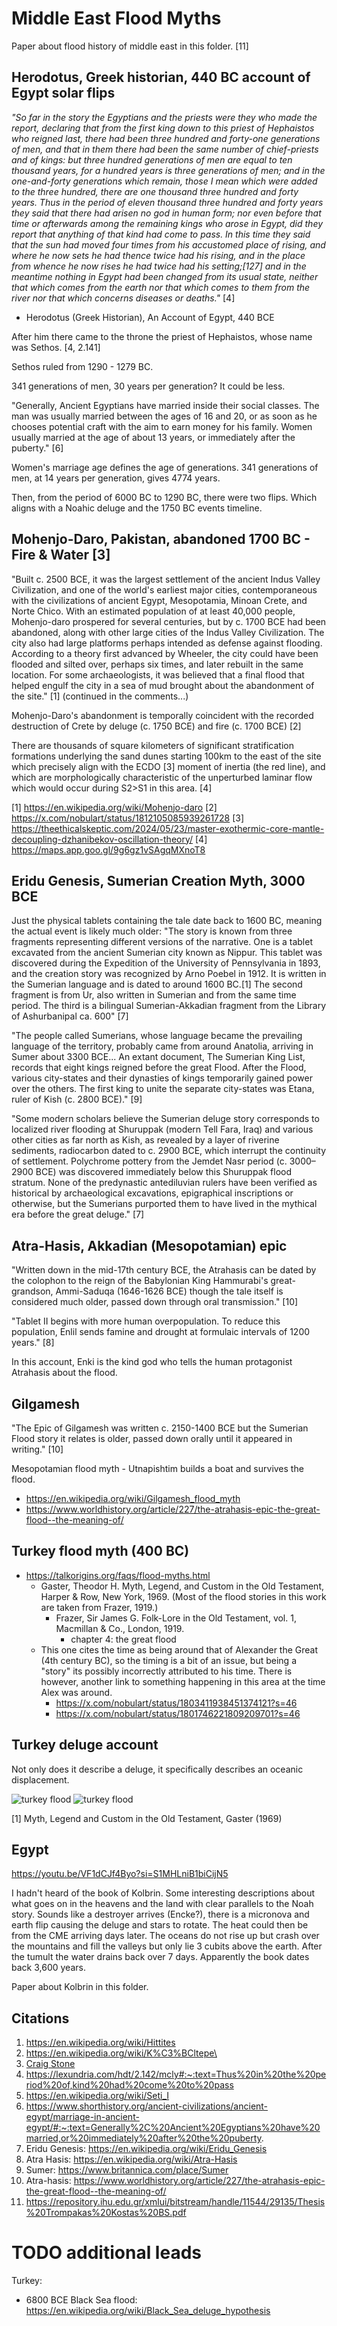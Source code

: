 # Middle East Flood Myths

Paper about flood history of middle east in this folder. [11]

## Herodotus, Greek historian, 440 BC account of Egypt solar flips

*"So far in the story the Egyptians and the priests were they who made the report, declaring that from the first king down to this priest of Hephaistos who reigned last, there had been three hundred and forty-one generations of men, and that in them there had been the same number of chief-priests and of kings: but three hundred generations of men are equal to ten thousand years, for a hundred years is three generations of men; and in the one-and-forty generations which remain, those I mean which were added to the three hundred, there are one thousand three hundred and forty years. Thus in the period of eleven thousand three hundred and forty years they said that there had arisen no god in human form; nor even before that time or afterwards among the remaining kings who arose in Egypt, did they report that anything of that kind had come to pass. In this time they said that the sun had moved four times from his accustomed place of rising, and where he now sets he had thence twice had his rising, and in the place from whence he now rises he had twice had his setting;[127] and in the meantime nothing in Egypt had been changed from its usual state, neither that which comes from the earth nor that which comes to them from the river nor that which concerns diseases or deaths."* [4]

- Herodotus (Greek Historian), An Account of Egypt, 440 BCE

After him there came to the throne the priest of Hephaistos, whose name was Sethos. [4, 2.141]

Sethos ruled from 1290 - 1279 BC.

341 generations of men, 30 years per generation? It could be less.

"Generally, Ancient Egyptians have married inside their social classes. The man was usually married between the ages of 16 and 20, or as soon as he chooses potential craft with the aim to earn money for his family. Women usually married at the age of about 13 years, or immediately after the puberty." [6]

Women's marriage age defines the age of generations. 341 generations of men, at 14 years per generation, gives 4774 years.

Then, from the period of 6000 BC to 1290 BC, there were two flips. Which aligns with a Noahic deluge and the 1750 BC events timeline.

## Mohenjo-Daro, Pakistan, abandoned 1700 BC - Fire & Water [3]

"Built c. 2500 BCE, it was the largest settlement of the ancient Indus Valley Civilization, and one of the world's earliest major cities, contemporaneous with the civilizations of ancient Egypt, Mesopotamia, Minoan Crete, and Norte Chico. With an estimated population of at least 40,000 people, Mohenjo-daro prospered for several centuries, but by c. 1700 BCE had been abandoned, along with other large cities of the Indus Valley Civilization. The city also had large platforms perhaps intended as defense against flooding. According to a theory first advanced by Wheeler, the city could have been flooded and silted over, perhaps six times, and later rebuilt in the same location. For some archaeologists, it was believed that a final flood that helped engulf the city in a sea of mud brought about the abandonment of the site." [1] (continued in the comments...)

Mohenjo-Daro's abandonment is temporally coincident with the recorded destruction of Crete by deluge (c. 1750 BCE) and fire (c. 1700 BCE) [2]

There are thousands of square kilometers of significant stratification formations underlying the sand dunes starting 100km to the east of the site which precisely align with the ECDO [3] moment of inertia (the red line), and which are morphologically characteristic of the unperturbed laminar flow which would occur during S2>S1 in this area. [4]

[1] https://en.wikipedia.org/wiki/Mohenjo-daro
[2] https://x.com/nobulart/status/1812105085939261728
[3] https://theethicalskeptic.com/2024/05/23/master-exothermic-core-mantle-decoupling-dzhanibekov-oscillation-theory/
[4] https://maps.app.goo.gl/9g6gz1vSAgqMXnoT8

## Eridu Genesis, Sumerian Creation Myth, 3000 BCE

Just the physical tablets containing the tale date back to 1600 BC, meaning the actual event is likely much older: "The story is known from three fragments representing different versions of the narrative. One is a tablet excavated from the ancient Sumerian city known as Nippur. This tablet was discovered during the Expedition of the University of Pennsylvania in 1893, and the creation story was recognized by Arno Poebel in 1912. It is written in the Sumerian language and is dated to around 1600 BC.[1] The second fragment is from Ur, also written in Sumerian and from the same time period. The third is a bilingual Sumerian-Akkadian fragment from the Library of Ashurbanipal ca. 600" [7]

"The people called Sumerians, whose language became the prevailing language of the territory, probably came from around Anatolia, arriving in Sumer about 3300 BCE... An extant document, The Sumerian King List, records that eight kings reigned before the great Flood. After the Flood, various city-states and their dynasties of kings temporarily gained power over the others. The first king to unite the separate city-states was Etana, ruler of Kish (c. 2800 BCE)." [9]

"Some modern scholars believe the Sumerian deluge story corresponds to localized river flooding at Shuruppak (modern Tell Fara, Iraq) and various other cities as far north as Kish, as revealed by a layer of riverine sediments, radiocarbon dated to c. 2900 BCE, which interrupt the continuity of settlement. Polychrome pottery from the Jemdet Nasr period (c. 3000–2900 BCE) was discovered immediately below this Shuruppak flood stratum. None of the predynastic antediluvian rulers have been verified as historical by archaeological excavations, epigraphical inscriptions or otherwise, but the Sumerians purported them to have lived in the mythical era before the great deluge." [7]

## Atra-Hasis, Akkadian (Mesopotamian) epic

"Written down in the mid-17th century BCE, the Atrahasis can be dated by the colophon to the reign of the Babylonian King Hammurabi's great-grandson, Ammi-Saduqa (1646-1626 BCE) though the tale itself is considered much older, passed down through oral transmission." [10]

"Tablet II begins with more human overpopulation. To reduce this population, Enlil sends famine and drought at formulaic intervals of 1200 years." [8]

In this account, Enki is the kind god who tells the human protagonist Atrahasis about the flood.

## Gilgamesh

"The Epic of Gilgamesh was written c. 2150-1400 BCE but the Sumerian Flood story it relates is older, passed down orally until it appeared in writing." [10]

Mesopotamian flood myth - Utnapishtim builds a boat and survives the flood.

- https://en.wikipedia.org/wiki/Gilgamesh_flood_myth
- https://www.worldhistory.org/article/227/the-atrahasis-epic-the-great-flood--the-meaning-of/

## Turkey flood myth (400 BC)

- https://talkorigins.org/faqs/flood-myths.html
	- Gaster, Theodor H. Myth, Legend, and Custom in the Old Testament, Harper & Row, New York, 1969. (Most of the flood stories in this work are taken from Frazer, 1919.)
		- Frazer, Sir James G. Folk-Lore in the Old Testament, vol. 1, Macmillan & Co., London, 1919.
			- chapter 4: the great flood
	- This one cites the time as being around that of Alexander the Great (4th century BC), so the timing is a bit of an issue, but being a "story" its possibly incorrectly attributed to his time. There is however, another link to something happening in this area at the time Alex was around.
		- https://x.com/nobulart/status/1803411938451374121?s=46
		- https://x.com/nobulart/status/1801746221809209701?s=46

## Turkey deluge account

Not only does it describe a deluge, it specifically describes an oceanic displacement.

![turkey flood](img/turkey-flood1.jpg "turkey flood")
![turkey flood](img/turkey-flood2.jpg "turkey flood")

[1] Myth, Legend and Custom in the Old Testament, Gaster (1969)

## Egypt

https://youtu.be/VF1dCJf4Byo?si=S1MHLniB1biCijN5

I hadn't heard of the book of Kolbrin. Some interesting descriptions about what goes on in the heavens and the land with clear parallels to the Noah story. Sounds like a destroyer arrives (Encke?), there is a micronova and earth flip causing the deluge and stars to rotate. The heat could then be from the CME arriving days later. The oceans do not rise up but crash over the mountains and fill the valleys but only lie 3 cubits above the earth. After the tumult the water drains back over 7 days. Apparently the book dates back 3,600 years.

Paper about Kolbrin in this folder.

## Citations

1. https://en.wikipedia.org/wiki/Hittites
2. https://en.wikipedia.org/wiki/K%C3%BCltepe\
3. [Craig Stone](https://nobulart.com)
4. https://lexundria.com/hdt/2.142/mcly#:~:text=Thus%20in%20the%20period%20of,kind%20had%20come%20to%20pass
5. https://en.wikipedia.org/wiki/Seti_I
6. https://www.shorthistory.org/ancient-civilizations/ancient-egypt/marriage-in-ancient-egypt/#:~:text=Generally%2C%20Ancient%20Egyptians%20have%20married,or%20immediately%20after%20the%20puberty.
7. Eridu Genesis: https://en.wikipedia.org/wiki/Eridu_Genesis
8. Atra Hasis: https://en.wikipedia.org/wiki/Atra-Hasis
9. Sumer: https://www.britannica.com/place/Sumer
10. Atra-hasis: https://www.worldhistory.org/article/227/the-atrahasis-epic-the-great-flood--the-meaning-of/
11. https://repository.ihu.edu.gr/xmlui/bitstream/handle/11544/29135/Thesis%20Trompakas%20Kostas%20BS.pdf

# TODO additional leads

Turkey:
- 6800 BCE Black Sea flood: https://en.wikipedia.org/wiki/Black_Sea_deluge_hypothesis